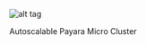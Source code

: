 ![alt tag](https://avatars3.githubusercontent.com/u/7817189?v=3&s=100)

Autoscalable Payara Micro Cluster
